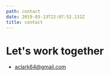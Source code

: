 ```yaml
---
path: contact
date: 2019-03-13T22:07:52.131Z
title: contact
---
```

# Let's work together

- <a href="mailto:aclark64@gmail.com?Subject=Let's%20work%20together" target="_top">aclark64@gmail.com</a>
